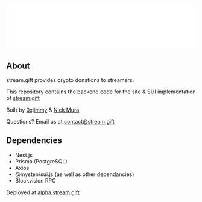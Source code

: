 ![stream-gift-archivo-logo](./public/sg-logo.png)

## About

stream.gift provides crypto donations to streamers.

This repository contains the backend code for the site & SUI implementation of [stream.gift](https://stream.gift)

Built by [0xjimmy](https://github.com/0xjimmy) & [Nick Mura](https://github.com/nickmura)

Questions? Email us at contact@stream.gift

## Dependencies

- Nest.js
- Prisma (PostgreSQL)
- Axios
- @mysten/sui.js (as well as other dependancies)
- Blockvision RPC


Deployed at [alpha.stream.gift](https://alpha.stream.gift)
